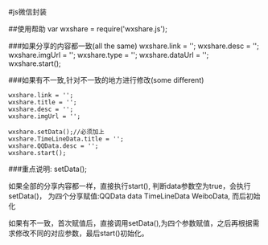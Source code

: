 #js微信封装

##使用帮助
var wxshare = require('wxshare.js');

###如果分享的内容都一致(all the same)
	wxshare.link = '';
    wxshare.desc = '';
    wxshare.imgUrl = '';
    wxshare.type = '';
    wxshare.dataUrl = '';
    wxshare.start();

###如果有不一致,针对不一致的地方进行修改(some different)
	
	wxshare.link = '';
    wxshare.title = '';
    wxshare.desc = '';
    wxshare.imgUrl = '';

    wxshare.setData();//必须加上
    wxshare.TimeLineData.title = ''; 
    wxshare.QQData.desc = '';
    wxshare.start();

###重点说明: setData();

如果全部的分享内容都一样，直接执行start(), 判断data参数空为true，会执行setData()，
为四个分享赋值:QQData data TimeLineData WeiboData, 而后初始化

如果有不一致，首次赋值后，直接调用setData(),为四个参数赋值，之后再根据需求修改不同的对应参数，最后start()初始化。
        
